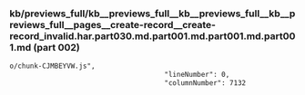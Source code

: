 ### kb/previews_full/kb__previews_full__kb__previews_full__kb__previews_full__pages__create-record__create-record_invalid.har.part030.md.part001.md.part001.md.part001.md (part 002)

```md
o/chunk-CJMBEYVW.js",
                                      "lineNumber": 0,
                                      "columnNumber": 7132
                      
```

```
